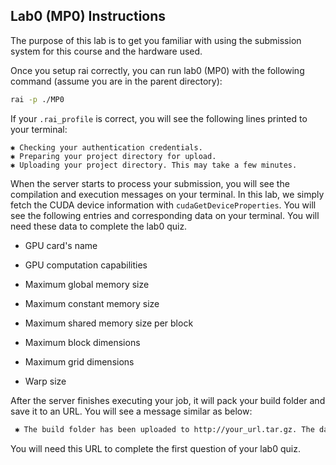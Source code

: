 ## Lab0 (MP0) Instructions

The purpose of this lab is to get you familiar with using the submission system for this course and the hardware used.

Once you setup rai correctly, you can run lab0 (MP0) with the following command (assume you are in the parent directory):
```bash
rai -p ./MP0
```

If your `.rai_profile` is correct, you will see the following lines printed to your terminal:

    ✱ Checking your authentication credentials.
    ✱ Preparing your project directory for upload.
    ✱ Uploading your project directory. This may take a few minutes.

When the server starts to process your submission, you will see the compilation and execution messages on your terminal. In this lab, we simply fetch the CUDA device information with `cudaGetDeviceProperties`. You will see the following entries and corresponding data on your terminal. You will need these data to complete the lab0 quiz.

* GPU card's name

* GPU computation capabilities

* Maximum global memory size

* Maximum constant memory size

* Maximum shared memory size per block

* Maximum block dimensions

* Maximum grid dimensions

* Warp size

After the server finishes executing your job, it will pack your build folder and save it to an URL. You will see a message similar as below:

```bash
 ✱ The build folder has been uploaded to http://your_url.tar.gz. The data will be present for only a short duration of time.
```

You will need this URL to complete the first question of your lab0 quiz.


<!-- Click on the code tab and then read the code written.
Do not worry if you do not understand all the details of the code (the purpose is to get you familiar with the submission system).
Once done reading, click the "Compile & Run" button.

The submission system will automatically switch to the compile-and-run results that will also be available through the **Attempts** tab.
There, you will be able to see a summary of your attempt.

The `Timer` section has 3 columns:

* *Kind* corresponds with the first argument to `wbTimer_start`,
* *Location* describes the `file::line_number` of the `wbTimer` call, and
* *Time* in millisecond that it took to execute the code in between the `wbTime_start` and `wbTime_stop`, and
* *Message* the string you passed into the second argument to the timer

Similarly, you will see the following information under the `Logger` section.

The `Logger` section has 3 columns:

* *Level* is the level specified when calling the `wbLog` function (indicating the severity of the event),
* *Location* describes the `function::line_number` of the `wbLog` call, and
* *Message* which is the message specified for the `wbLog` function

The `Timer` or `Logger` seconds are hidden, if no timing or logging statements occur in your program.

We log the hardware information used for this course --- the details which will be explained in the first few lectures.

All results from previous attempts can be found in the Attempts tab.
You can choose any of these attempts for submission for grading.
Note that even though you can submit multiple times, only your last submission will be reflected in the Coursera database.

After completing this lab, and before proceeding to the next one, you will find it helpful to read the [tutorial](/help) document -->

